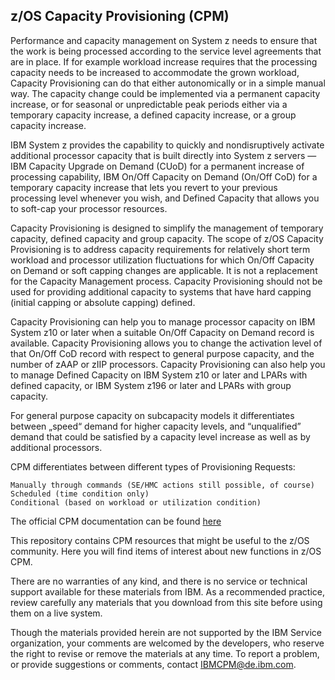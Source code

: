 ## z/OS Capacity Provisioning (CPM)

Performance and capacity management on System z needs to ensure that the work is being processed according to the service level agreements that are in place. If for example workload increase requires that the processing capacity needs to be increased to accommodate the grown workload, Capacity Provisioning can do that either autonomically or in a simple manual way. The capacity change could be implemented via a permanent capacity increase, or for seasonal or unpredictable peak periods either via a temporary capacity increase, a defined capacity increase, or a group capacity increase.

IBM System z provides the capability to quickly and nondisruptively activate additional processor capacity that is built directly into System z servers — IBM Capacity Upgrade on Demand (CUoD) for a permanent increase of processing capability, IBM On/Off Capacity on Demand (On/Off CoD) for a temporary capacity increase that lets you revert to your previous processing level whenever you wish, and Defined Capacity that allows you to soft-cap your processor resources.

Capacity Provisioning is designed to simplify the management of temporary capacity, defined capacity and group capacity. The scope of z/OS Capacity Provisioning is to address capacity requirements for relatively short term workload and processor utilization fluctuations for which On/Off Capacity on Demand or soft capping changes are applicable. It is not a replacement for the Capacity Management process. Capacity Provisioning should not be used for providing additional capacity to systems that have hard capping (initial capping or absolute capping) defined.

Capacity Provisioning can help you to manage processor capacity on IBM System z10 or later when a suitable On/Off Capacity on Demand record is available. Capacity Provisioning allows you to change the activation level of that On/Off CoD record with respect to general purpose capacity, and the number of zAAP or zIIP processors. Capacity Provisioning can also help you to manage Defined Capacity on IBM System z10 or later and LPARs with defined capacity, or IBM System z196 or later and LPARs with group capacity.

For general purpose capacity on subcapacity models it differentiates between „speed“ demand for higher capacity levels, and “unqualified” demand that could be satisfied by a capacity level increase as well as by additional processors.

CPM differentiates between different types of Provisioning Requests:

    Manually through commands (SE/HMC actions still possible, of course)
    Scheduled (time condition only)
    Conditional (based on workload or utilization condition)

The official CPM documentation can be found [here](https://www.ibm.com/support/knowledgecenter/SSLTBW_2.3.0/com.ibm.zos.v2r3.ieau100/ieauch1.htm)

This repository contains CPM  resources that might be useful to the z/OS community. Here you will find items of interest about new functions in z/OS CPM.

There are no warranties of any kind, and there is no service or technical support available for these materials from IBM. As a recommended practice, review carefully any materials that you download from this site before using them on a live system.

Though the materials provided herein are not supported by the IBM Service organization, your comments are welcomed by the developers, who reserve the right to revise or remove the materials at any time. To report a problem, or provide suggestions or comments, contact IBMCPM@de.ibm.com.
